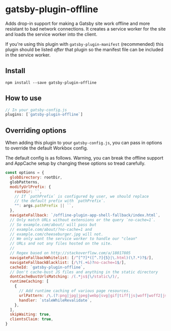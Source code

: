 # gatsby-plugin-offline

Adds drop-in support for making a Gatsby site work offline and more resistant to
bad network connections. It creates a service worker for the site and loads the
service worker into the client.

If you're using this plugin with `gatsby-plugin-manifest` (recommended) this
plugin should be listed _after_ that plugin so the manifest file can be included
in the service worker.

## Install

`npm install --save gatsby-plugin-offline`

## How to use

```javascript
// In your gatsby-config.js
plugins: [`gatsby-plugin-offline`]
```

## Overriding options

When adding this plugin to your `gatsby-config.js`, you can pass in options to
override the default Workbox config.

The default config is as follows. Warning, you can break the offline support
and AppCache setup by changing these options so tread carefully.

```javascript
const options = {
  globDirectory: rootDir,
  globPatterns,
  modifyUrlPrefix: {
    rootDir: ``,
    // If `pathPrefix` is configured by user, we should replace
    // the default prefix with `pathPrefix`.
    "": args.pathPrefix || ``,
  },
  navigateFallback: `/offline-plugin-app-shell-fallback/index.html`,
  // Only match URLs without extensions or the query `no-cache=1`.
  // So example.com/about/ will pass but
  // example.com/about/?no-cache=1 and
  // example.com/cheeseburger.jpg will not.
  // We only want the service worker to handle our "clean"
  // URLs and not any files hosted on the site.
  //
  // Regex based on http://stackoverflow.com/a/18017805
  navigateFallbackWhitelist: [/^[^?]*([^.?]{5}|\.html)(\?.*)?$/],
  navigateFallbackBlacklist: [/\?(.+&)?no-cache=1$/],
  cacheId: `gatsby-plugin-offline`,
  // Don't cache-bust JS files and anything in the static directory
  dontCacheBustUrlsMatching: /(.*js$|\/static\/)/,
  runtimeCaching: [
    {
      // Add runtime caching of various page resources.
      urlPattern: /\.(?:png|jpg|jpeg|webp|svg|gif|tiff|js|woff|woff2|json|css)$/,
      handler: `staleWhileRevalidate`,
    },
  ],
  skipWaiting: true,
  clientsClaim: true,
}
```
